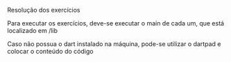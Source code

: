 Resolução dos exercícios

Para executar os exercícios, deve-se executar o main de cada um, que está localizado
em /lib

Caso não possua o dart instalado na máquina, pode-se utilizar o dartpad e colocar o conteúdo do código
